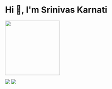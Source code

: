 <h1>Hi 👋, I'm Srinivas Karnati</h1>

<img height="180em" src="https://github-readme-stats.vercel.app/api?username=karnatisrinivas&show_icons=true&hide_border=true&&count_private=true&include_all_commits=true&theme=dark" />

![](https://komarev.com/ghpvc/?username=karnatisrinivas) <a href="https://linkedin.com/in/Srinivas-Karnati"><img src="https://img.shields.io/badge/LinkedIn-0077B5?style=for-the-badge&logo=linkedin&logoColor=white"></a>

